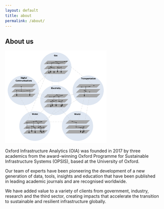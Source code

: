 ```yaml
---
layout: default
title: about
permalink: /about/
---
```


## About us
 
<img src="/assets/img/sys_of_sys.png" alt="Infrastructure System of Systems" width="330" height="300">

Oxford Infrastructure Analytics (OIA) was founded in 2017 by three academics
from the award-winning Oxford Programme for Sustainable Infrastructure
Systems (OPSIS), based at the University of Oxford.

Our team of experts have been pioneering the development of a new generation
of data, tools, insights and education that have been published in leading
academic journals and are recognised worldwide.

We have added value to a variety of clients from government, industry,
research and the third sector, creating impacts that accelerate the
transition to sustainable and resilient infrastructure globally. 


<!--
## Analytical capabilities

Oxford Infrastructure Analytics has developed a unique set of capabilities for
geospatial analysis of the location, performance and vulnerability of
infrastructure networks.

We achieve this based on in-house and open source tools
and datasets which include:

- Exploiting heterogeneous datasets to construct infrastructure network models;
- Integration of hazard datasets, from natural hazards (including the effects of
  climate change) and security threats;
- Algorithms for analysing the criticality and propagation of infrastructure
  failures through networks;
- Evaluation of the business interruption from network failure, including
  transport rerouting and business downtime;
- Analysis of the wider economic impacts of infrastructure disruption;
- Prioritisation and sequencing of investments to enhance infrastructure network
  resilience.

## Experience and Impacts

Oxford Infrastructure Analytics and its staff have coordinated and contributed
towards a variety of complex studies in various countries and contexts globally.

Our team has been responsible for:

- national-scale climate-change infrastructure risk assessment for China;
- a national-model of interdependent infrastructure in New Zealand for disaster preparedness and proactive resilience building;
- modelling to help prioritize infrastructure adaptation decisions in the coastal zone in Bangladesh;
- infrastructure risk and resilience assessment for the occupied Palestinian
  territories;
- national infrastructure assessment and climate risk assessment for the
  Government of Curaçao and UNOPS;
- flood risk analysis for the United Republic of Tanzania, providing a detailed
  understanding of flood risks to the national multi-modal transport network at
  present and the future

## Our Clients

We work with a variety of clients from government, industry, research and the
third sector. So far, our clients include the Corridors for Growth Multi-donor
Trust Fund, the World Bank, UNOPS, UK Aid, and the UK Environment Agency.
-->
